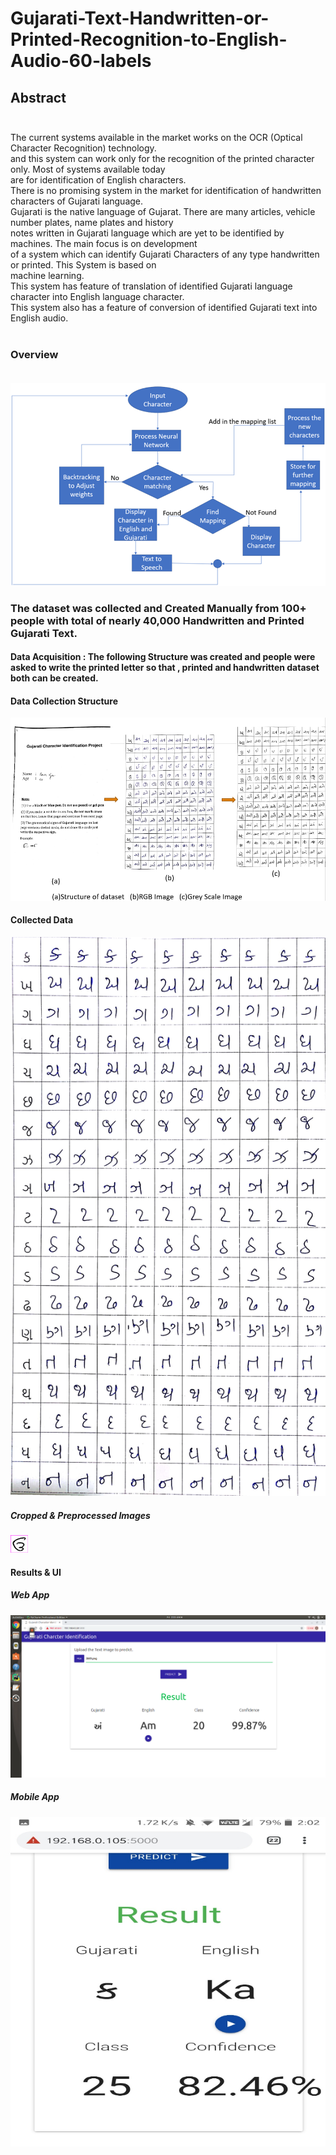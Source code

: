 # Gujarati-Text-Handwritten-or-Printed-Recognition-to-English-Audio-60-labels


## Abstract</br></br>

The current systems available in the market works on the OCR (Optical Character Recognition) technology.</br>
and this system can work only for the recognition of the printed character only. Most of systems available today</br>
are for identification of English characters.</br>
There is no promising system in the market for identification of handwritten characters of Gujarati language.</br>
Gujarati is the native language of Gujarat. There are many articles, vehicle number plates, name plates and history</br>
notes written in Gujarati language which are yet to be identified by machines. The main focus is on development</br>
of a system which can identify Gujarati Characters of any type handwritten or printed. This System is based on</br>
machine learning.</br>
This system has feature of translation of identified Gujarati language character into English language character.</br>
This system also has a feature of conversion of identified Gujarati text into English audio.</br></br>

### Overview</br></br>

![Project Overview](https://github.com/svyas19/Gujarati-Text-Handwritten-or-Printed-to-English-Audio/blob/main/Overview.png)</br>

### The dataset was collected and Created Manually from 100+ people with total of nearly 40,000 Handwritten and Printed Gujarati Text.</br>

#### Data Acquisition : The following Structure was created and people were asked to write the printed letter so that , printed and handwritten dataset both can be created.</br>

#### Data Collection Structure

![Dataset4](https://github.com/svyas19/Gujarati-Text-Handwritten-or-Printed-to-English-Audio/blob/main/Dataset4.png)</br>


#### Collected Data

![Dataset 1](https://github.com/svyas19/Gujarati-Text-Handwritten-or-Printed-to-English-Audio/blob/main/Dataset1.jpg)</br>


##### Cropped & Preprocessed Images
![Dataset5](https://github.com/svyas19/Gujarati-Text-Handwritten-or-Printed-to-English-Audio/blob/main/Dataset5.png)</br>


#### Results & UI

##### Web App

![Results](https://github.com/svyas19/Gujarati-Text-Handwritten-or-Printed-to-English-Audio/blob/main/Result.png)</br>


##### Mobile App

![mobileresults](https://github.com/svyas19/Gujarati-Text-Handwritten-or-Printed-to-English-Audio/blob/main/mobileresults.png)</br>



